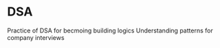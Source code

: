 # DSA
Practice of DSA  for becmoing building logics 
Understanding patterns for company interviews

